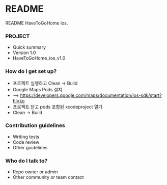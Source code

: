 # README #

README HaveToGoHome ios.

### PROJECT ###

* Quick summary
* Version 1.0
* HaveToGoHome_ios_v1.0

### How do I get set up? ###

* 프로젝트 실행하고 Clean -> Build
* Google Maps Pods 설치
* --> https://developers.google.com/maps/documentation/ios-sdk/start?hl=ko
* 프로젝트 닫고 pods 포함된 xcodeproject 열기
* Clean -> Build

### Contribution guidelines ###

* Writing tests
* Code review
* Other guidelines

### Who do I talk to? ###

* Repo owner or admin
* Other community or team contact